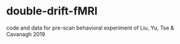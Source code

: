# double-drift-fMRI
code and data for pre-scan behavioral experiment of Liu, Yu, Tse &amp; Cavanagh 2019
